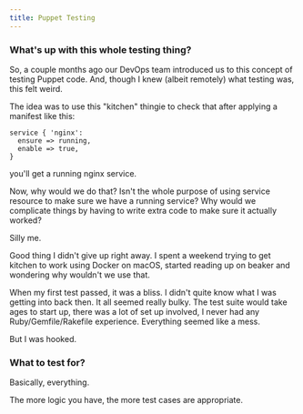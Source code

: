 ```yaml
---
title: Puppet Testing
---
```

### What's up with this whole testing thing?

So, a couple months ago our DevOps team introduced us to this concept of testing Puppet code. And, though I knew
(albeit remotely) what testing was, this felt weird.

The idea was to use this "kitchen" thingie to check that after applying a manifest like this:

```puppet
service { 'nginx':
  ensure => running,
  enable => true,
}
```

you'll get a running nginx service.

Now, why would we do that? Isn't the whole purpose of using service resource to make sure we have a running service?
Why would we complicate things by having to write extra code to make sure it actually worked?

Silly me.

Good thing I didn't give up right away. I spent a weekend trying to get kitchen to work using Docker on macOS, started
reading up on beaker and wondering why wouldn't we use that.

When my first test passed, it was a bliss. I didn't quite know what I was getting into back then. It all seemed really
bulky. The test suite would take ages to start up, there was a lot of set up involved, I never had any
Ruby/Gemfile/Rakefile experience. Everything seemed like a mess.

But I was hooked.

### What to test for?

Basically, everything.

The more logic you have, the more test cases are appropriate.
